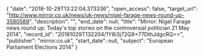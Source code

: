 {
  "date": "2018-10-29T13:22:04.373336", 
  "open_access": false, 
  "target_url": "http://www.mirror.co.uk/news/uk-news/nigel-farage-news-round-up-3580589", 
  "description": "", 
  "end_date": null, 
  "title": "Mirror: Nigel Farage news round up: Today's top stories on the controversial politician 21 May 2014", 
  "record_id": "20181029T132204/1Y8i3j72Q9+77DthJdgcRQ==", 
  "publisher": "mirror.co.uk", 
  "start_date": null, 
  "subject": "European Parliament Elections 2014"
}


